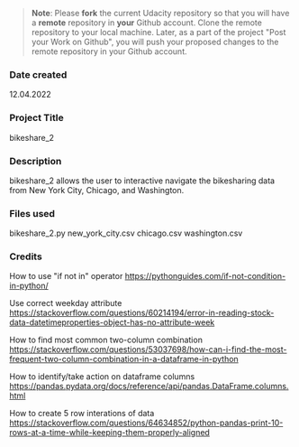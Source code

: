 >**Note**: Please **fork** the current Udacity repository so that you will have a **remote** repository in **your** Github account. Clone the remote repository to your local machine. Later, as a part of the project "Post your Work on Github", you will push your proposed changes to the remote repository in your Github account.

### Date created
12.04.2022

### Project Title
bikeshare_2

### Description
bikeshare_2 allows the user to interactive navigate the bikesharing data from New York City, Chicago, and Washington.

### Files used
bikeshare_2.py
new_york_city.csv
chicago.csv
washington.csv

### Credits
How to use "if not in" operator
https://pythonguides.com/if-not-condition-in-python/

Use correct weekday attribute
https://stackoverflow.com/questions/60214194/error-in-reading-stock-data-datetimeproperties-object-has-no-attribute-week

How to find most common two-column combination
https://stackoverflow.com/questions/53037698/how-can-i-find-the-most-frequent-two-column-combination-in-a-dataframe-in-python

How to identify/take action on dataframe columns
https://pandas.pydata.org/docs/reference/api/pandas.DataFrame.columns.html

How to create 5 row interations of data
https://stackoverflow.com/questions/64634852/python-pandas-print-10-rows-at-a-time-while-keeping-them-properly-aligned
